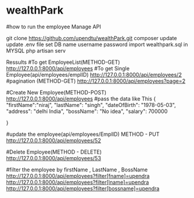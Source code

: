 # wealthPark
#how to run the employee Manage API

git clone https://github.com/upendtu/wealthPark.git
composer update
update .env file
set DB name username password
import wealthpark.sql in MYSQL
php artisan serv

Ressults
#To get EmployeeList(METHOD-GET)
http://127.0.0.1:8000/api/employees
#To get Single Employee(api/employees/emplID)
http://127.0.0.1:8000/api/employees/2
#pagination (METHOD-GET)
http://127.0.0.1:8000/api/employees?page=2

#Create New Employee(METHOD-POST)
http://127.0.0.1:8000/api/employees
#pass the data like This
{
    "firstName":"niraj",
    "lastName": "singh",
    "dateOfBirth": "1978-05-03",
    "address": "delhi India",
    "bossName": "No idea",
    "salary": 700000
    
}

#update the employee(api/employees/EmplID) METHOD - PUT
http://127.0.0.1:8000/api/employees/52

#Delete Employee(METHOD - DELETE)
http://127.0.0.1:8000/api/employees/53

#filter the employee by firstName , LastName , BossName
http://127.0.0.1:8000/api/employees?filter[fname]=upendra
http://127.0.0.1:8000/api/employees?filter[lname]=upendra
http://127.0.0.1:8000/api/employees?filter[bossname]=upendra



